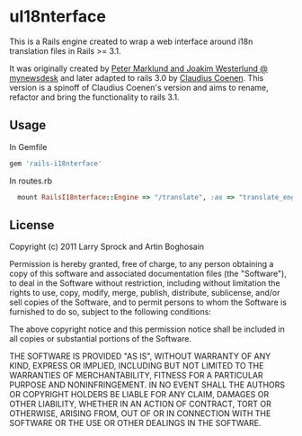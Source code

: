 # uI18nterface

This is a Rails engine created to wrap a web interface around i18n translation files in Rails >= 3.1. 

It was originally created by [Peter Marklund and Joakim Westerlund @ mynewsdesk](https://github.com/mynewsdesk/translate) 
and later adapted to rails 3.0 by [Claudius Coenen](https://github.com/ccoenen/rails-translate). 
This version is a spinoff of Claudius Coenen's version and aims to rename, refactor and bring the functionality to rails 3.1. 

## Usage

In Gemfile

```ruby
gem 'rails-i18nterface'
```
In routes.rb

```ruby
  mount RailsI18nterface::Engine => "/translate", :as => "translate_engine"
```
## License

Copyright (c) 2011 Larry Sprock and Artin Boghosain

Permission is hereby granted, free of charge, to any person obtaining
a copy of this software and associated documentation files (the
"Software"), to deal in the Software without restriction, including
without limitation the rights to use, copy, modify, merge, publish,
distribute, sublicense, and/or sell copies of the Software, and to
permit persons to whom the Software is furnished to do so, subject to
the following conditions:

The above copyright notice and this permission notice shall be
included in all copies or substantial portions of the Software.

THE SOFTWARE IS PROVIDED "AS IS", WITHOUT WARRANTY OF ANY KIND,
EXPRESS OR IMPLIED, INCLUDING BUT NOT LIMITED TO THE WARRANTIES OF
MERCHANTABILITY, FITNESS FOR A PARTICULAR PURPOSE AND
NONINFRINGEMENT. IN NO EVENT SHALL THE AUTHORS OR COPYRIGHT HOLDERS BE
LIABLE FOR ANY CLAIM, DAMAGES OR OTHER LIABILITY, WHETHER IN AN ACTION
OF CONTRACT, TORT OR OTHERWISE, ARISING FROM, OUT OF OR IN CONNECTION
WITH THE SOFTWARE OR THE USE OR OTHER DEALINGS IN THE SOFTWARE.
